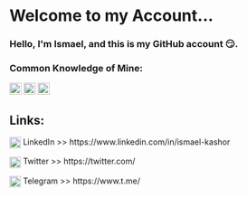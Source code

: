 # Welcome to my Account...
### Hello, I'm Ismael, and this is my GitHub account 😏.

### Common Knowledge of Mine:
<a href="https://www.java.com/" title="Java"><img src="https://github.com/get-icon/geticon/raw/master/icons/java.svg" alt="Java" width="21px" height="21px"></a>
<a href="https://spring.io/" title="Spring"><img src="https://github.com/get-icon/geticon/raw/master/icons/spring.svg" alt="Spring" width="21px" height="21px"></a>
<a href="https://www.webrtc.org/" title="WebRTC"><img src="https://github.com/get-icon/geticon/raw/master/icons/webrtc.svg" alt="WebRTC" width="21px" height="21px"></a>

## Links:
<p>
  <img width="20px" align="center" src="https://user-images.githubusercontent.com/109707345/230231152-26eb92a3-1f20-4410-9620-0de18bd0d236.png" />
  LinkedIn >> https://www.linkedin.com/in/ismael-kashor
</p>
<p>
  <img width="20px" align="center" src="https://user-images.githubusercontent.com/109707345/230231075-dab7d3db-9431-4018-994b-b5be4e627fd2.png" />
  Twitter >> https://twitter.com/
</p>
<p>
  <img width="20px" align="center" src="https://user-images.githubusercontent.com/109707345/230231352-17271c14-0484-4481-9abd-a175511219a1.png" />
  Telegram >> https://www.t.me/
</p>
